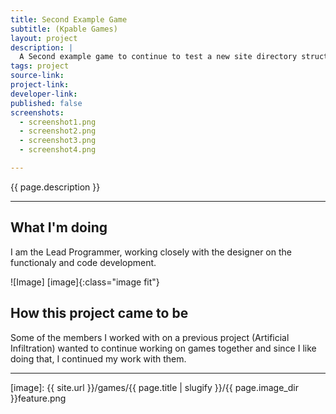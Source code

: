 ```yaml
---
title: Second Example Game
subtitle: (Kpable Games)
layout: project
description: |
  A Second example game to continue to test a new site directory structure. Currently in development.
tags: project
source-link: 
project-link: 
developer-link: 
published: false
screenshots:
  - screenshot1.png
  - screenshot2.png
  - screenshot3.png	
  - screenshot4.png	

---
```


<!-- Description -->
{{ page.description }}

---

## What I'm doing 

I am the Lead Programmer, working closely with the designer on the functionaly and code development.


![Image] [image]{:class="image fit"}

<!--excerpt_end-->

## How this project came to be

Some of the members I worked with on a previous project (Artificial Infiltration) wanted to continue working on games together and since I like doing that, I continued my work with them.


---


[image]: {{ site.url }}/games/{{ page.title | slugify }}/{{ page.image_dir }}feature.png